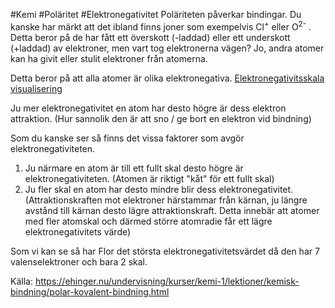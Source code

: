 #Kemi #Poläritet #Elektronegativitet
Poläriteten påverkar bindingar. Du kanske har märkt att det ibland finns joner som exempelvis Cl<sup>+</sup> eller O<sup>2-</sup> . Detta beror på de har fått ett överskott (-laddad) eller ett underskott (+laddad) av elektroner, men vart tog elektronerna vägen? Jo, andra atomer kan ha givit eller stulit elektroner från atomerna. 

Detta beror på att alla atomer är olika elektronegativa.
[Elektronegativitsskala visualisering](https://thumbs.dreamstime.com/z/electronegativity-periodic-table-37855044.jpg)

Ju mer elektronegativitet en atom har desto högre är dess elektron attraktion. (Hur sannolik den är att sno / ge bort en elektron vid bindning)

Som du kanske ser så finns det vissa faktorer som avgör elektronegativiteten.
1. Ju närmare en atom är till ett fullt skal desto högre är elektronegativiteten. (Atomen är riktigt "kåt" för ett fullt skal)
2. Ju fler skal en atom har desto mindre blir dess elektronegativitet. (Attraktionskraften mot elektroner härstammar från kärnan, ju längre avstånd till kärnan desto lägre attraktionskraft. Detta innebär att atomer med fler atomskal och därmed större atomradie får ett lägre elektronegativitets värde)

Som vi kan se så har Flor det största elektronegativitetsvärdet då den har 7 valenselektroner och bara 2 skal.

Källa: https://ehinger.nu/undervisning/kurser/kemi-1/lektioner/kemisk-bindning/polar-kovalent-bindning.html

